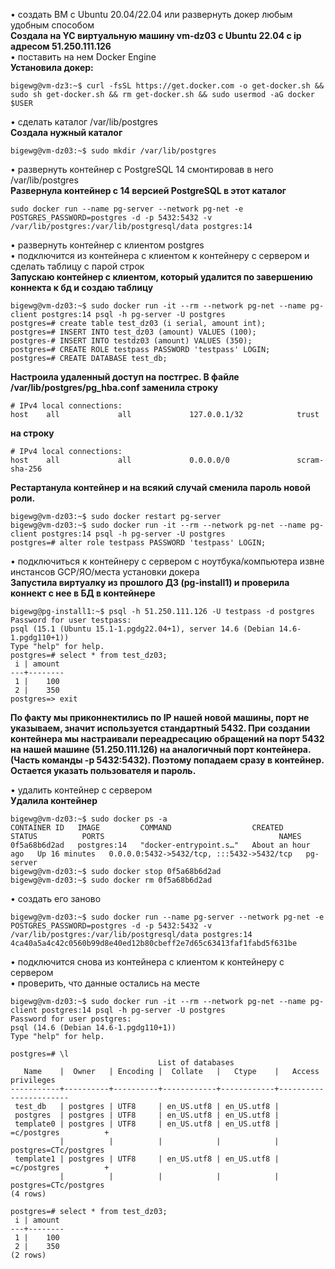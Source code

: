 • создать ВМ с Ubuntu 20.04/22.04 или развернуть докер любым удобным способом  
**Создала на YC виртуальную машину vm-dz03 с Ubuntu 22.04 с ip адресом 51.250.111.126**  
• поставить на нем Docker Engine  
**Установила докер:**  
```
bigewg@vm-dz3:~$ curl -fsSL https://get.docker.com -o get-docker.sh && sudo sh get-docker.sh && rm get-docker.sh && sudo usermod -aG docker $USER  
```
• сделать каталог /var/lib/postgres  
**Создала нужный каталог**  
```
bigewg@vm-dz03:~$ sudo mkdir /var/lib/postgres  
```
• развернуть контейнер с PostgreSQL 14 смонтировав в него /var/lib/postgres  
**Развернула контейнер с 14 версией PostgreSQL в этот каталог**  
```
sudo docker run --name pg-server --network pg-net -e POSTGRES_PASSWORD=postgres -d -p 5432:5432 -v /var/lib/postgres:/var/lib/postgresql/data postgres:14
```
• развернуть контейнер с клиентом postgres  
• подключится из контейнера с клиентом к контейнеру с сервером и сделать таблицу с парой строк  
**Запускаю контейнер с клиентом, который удалится по завершению коннекта к бд и создаю таблицу**  
```
bigewg@vm-dz03:~$ sudo docker run -it --rm --network pg-net --name pg-client postgres:14 psql -h pg-server -U postgres  
postgres=# create table test_dz03 (i serial, amount int);
postgres=# INSERT INTO test_dz03 (amount) VALUES (100);
postgres-# INSERT INTO testdz03 (amount) VALUES (350);
postgres=# CREATE ROLE testpass PASSWORD 'testpass' LOGIN;
postgres=# CREATE DATABASE test_db;
```

**Настроила удаленный доступ на постгрес. В файле /var/lib/postgres/pg_hba.conf заменила строку**  
```
# IPv4 local connections:
host    all             all             127.0.0.1/32            trust
```
**на строку**  
```
# IPv4 local connections:
host    all             all             0.0.0.0/0               scram-sha-256 
```  
**Рестартанула контейнер и на всякий случай сменила пароль новой роли.**
```
bigewg@vm-dz03:~$ sudo docker restart pg-server
bigewg@vm-dz03:~$ sudo docker run -it --rm --network pg-net --name pg-client postgres:14 psql -h pg-server -U postgres
postgres=# alter role testpass PASSWORD 'testpass' LOGIN; 
```

• подключиться к контейнеру с сервером с ноутбука/компьютера извне инстансов GCP/ЯО/места установки докера  
**Запустила виртуалку из прошлого ДЗ (pg-install1) и проверила коннект с нее в БД в контейнере**  
```
bigewg@pg-install1:~$ psql -h 51.250.111.126 -U testpass -d postgres
Password for user testpass: 
psql (15.1 (Ubuntu 15.1-1.pgdg22.04+1), server 14.6 (Debian 14.6-1.pgdg110+1))
Type "help" for help.
postgres=# select * from test_dz03;
 i | amount 
---+--------
 1 |    100
 2 |    350
postgres=> exit
```
**По факту мы приконнектились по IP нашей новой машины, порт не указываем, значит используется стандартный 5432. При создании контейнера мы настраивали переадресацию обращений на порт 5432 на нашей машине (51.250.111.126) на аналогичный порт контейнера.(Часть команды -p 5432:5432). Поэтому попадаем сразу в контейнер. Остается указать пользователя и пароль.**  

• удалить контейнер с сервером  
**Удалила контейнер**
```
bigewg@vm-dz03:~$ sudo docker ps -a
CONTAINER ID   IMAGE         COMMAND                  CREATED             STATUS          PORTS                                       NAMES
0f5a68b6d2ad   postgres:14   "docker-entrypoint.s…"   About an hour ago   Up 16 minutes   0.0.0.0:5432->5432/tcp, :::5432->5432/tcp   pg-server
bigewg@vm-dz03:~$ sudo docker stop 0f5a68b6d2ad
bigewg@vm-dz03:~$ sudo docker rm 0f5a68b6d2ad
```
• создать его заново  
```
bigewg@vm-dz03:~$ sudo docker run --name pg-server --network pg-net -e POSTGRES_PASSWORD=postgres -d -p 5432:5432 -v /var/lib/postgres:/var/lib/postgresql/data postgres:14
4ca40a5a4c42c0560b99d8e40ed12b80cbeff2e7d65c63413faf1fabd5f631be
```
• подключится снова из контейнера с клиентом к контейнеру с сервером  
• проверить, что данные остались на месте 
```
bigewg@vm-dz03:~$ sudo docker run -it --rm --network pg-net --name pg-client postgres:14 psql -h pg-server -U postgres
Password for user postgres: 
psql (14.6 (Debian 14.6-1.pgdg110+1))
Type "help" for help.

postgres=# \l
                                 List of databases
   Name    |  Owner   | Encoding |  Collate   |   Ctype    |   Access privileges   
-----------+----------+----------+------------+------------+-----------------------
 test_db   | postgres | UTF8     | en_US.utf8 | en_US.utf8 | 
 postgres  | postgres | UTF8     | en_US.utf8 | en_US.utf8 | 
 template0 | postgres | UTF8     | en_US.utf8 | en_US.utf8 | =c/postgres          +
           |          |          |            |            | postgres=CTc/postgres
 template1 | postgres | UTF8     | en_US.utf8 | en_US.utf8 | =c/postgres          +
           |          |          |            |            | postgres=CTc/postgres
(4 rows)

postgres=# select * from test_dz03;
 i | amount 
---+--------
 1 |    100
 2 |    350
(2 rows)
```
 
 
